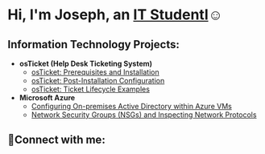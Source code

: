 <h1>Hi, I'm Joseph, an <a href="https://www.linkedin.com/in/joseph-caban-9354b8204/">IT Studentl</a>☺</h1>

<h2>Information Technology Projects:</h2>

- <b>osTicket (Help Desk Ticketing System)</b>
  - [osTicket: Prerequisites and Installation](https://github.com/JrCab22/osticket-prereqs)
  - [osTicket: Post-Installation Configuration](https://github.com/JrCab22/post-install-config)
  - [osTicket: Ticket Lifecycle Examples](https://github.com/JrCab22/ticket-lifecycle)
- <b>Microsoft Azure</b>
  - [Configuring On-premises Active Directory within Azure VMs](https://github.com/JrCab22/configure-ad)
  - [Network Security Groups (NSGs) and Inspecting Network Protocols](https://github.com/JrCab22/azure-network-protocols)

<h2>🤳Connect with me:</h2>


[linkedin]:https://www.linkedin.com/in/joseph-caban-9354b8204/

